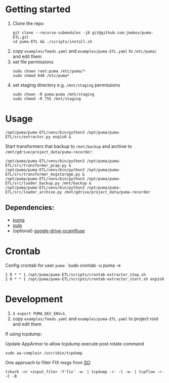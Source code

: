 # Getting started
1. Clone the repo 
    ```shell script
    git clone --recurse-submodules -j8 git@github.com:jmakov/puma-ETL.git
    cd puma-ETL && ./scripts/install.sh
    ```
2. copy `examples/feeds.yaml` and `examples/puma-ETL.yaml` to `/etc/puma/` and edit them
3. set file permissions
    ```shell script
    sudo chown root:puma /etc/puma/*
    sudo chmod 640 /etc/puma*
    ```
4. set staging directory e.g. `/mnt/staging` permissions
    ```shell script
    sudo chown -R puma:puma /mnt/staging
    sudo chmod -R 755 /mnt/staging
    ```
# Usage
```shell script
/opt/puma/puma-ETL/venv/bin/python3 /opt/puma/puma-ETL/src/extractor.py enp1s0 &
```

Start transformers that backup to `/mnt/backup` and archive to `/mnt/gdrive/project_data/puma-recorder`:
```shell script
/opt/puma/puma-ETL/venv/bin/python3 /opt/puma/puma-ETL/src/transformer_pcap.py &
/opt/puma/puma-ETL/venv/bin/python3 /opt/puma/puma-ETL/src/transformer_msgstorage.py &
/opt/puma/puma-ETL/venv/bin/python3 /opt/puma/puma-ETL/src/loader_backup.py /mnt/backup &
/opt/puma/puma-ETL/venv/bin/python3 /opt/puma/puma-ETL/src/loader_archive.py /mnt/gdrive/project_data/puma-recorder
```
## Dependencies:
* [puma](https://github.com/jmakov/puma)
* [gulp](https://github.com/jmakov/gulp)
* (optional) [google-drive-ocamlfuse](https://github.com/astrada/google-drive-ocamlfuse/)

# Crontab
Config crontab for user `puma`: `sudo crontab -u puma -e
```shell script
1 0 * * 1 /opt/puma/puma-ETL/scripts/crontab-extractor_stop.sh
2 0 * * 1 /opt/puma/puma-ETL/scripts/crontab-extractor_start.sh enp1s0
```

# Development
1. `$ export PUMA_DEV_ENV=1`.
2. copy `examples/feeds.yaml` and `examples/puma-ETL.yaml` to project root and edit them 

If using tcpdump:

Update AppArmor to allow tcpdump execute post rotate command 
```shell script
sudo aa-complain /usr/sbin/tcpdump
```

One approach to filter FIX msgs from [SO](https://stackoverflow.com/questions/13810156/tshark-export-fix-messages):

`tshark -nr <input_file> -Y'fix' -w- | tcpdump -r- -l -w- | tcpflow -r- -C -B`